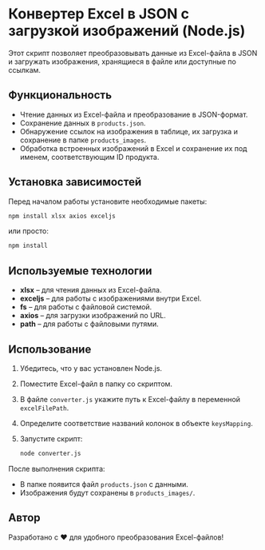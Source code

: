 # Конвертер Excel в JSON с загрузкой изображений (Node.js)

Этот скрипт позволяет преобразовывать данные из Excel-файла в JSON и загружать изображения, хранящиеся в файле или доступные по ссылкам.

## Функциональность
- Чтение данных из Excel-файла и преобразование в JSON-формат.
- Сохранение данных в `products.json`.
- Обнаружение ссылок на изображения в таблице, их загрузка и сохранение в папке `products_images`.
- Обработка встроенных изображений в Excel и сохранение их под именем, соответствующим ID продукта.

## Установка зависимостей
Перед началом работы установите необходимые пакеты:

```sh
npm install xlsx axios exceljs
```

или просто:

```sh
npm install
```

## Используемые технологии
- **xlsx** – для чтения данных из Excel-файла.
- **exceljs** – для работы с изображениями внутри Excel.
- **fs** – для работы с файловой системой.
- **axios** – для загрузки изображений по URL.
- **path** – для работы с файловыми путями.

## Использование

1. Убедитесь, что у вас установлен Node.js.
2. Поместите Excel-файл в папку со скриптом.
3. В файле `converter.js` укажите путь к Excel-файлу в переменной `excelFilePath`.
4. Определите соответствие названий колонок в объекте `keysMapping`.
5. Запустите скрипт:
   
   ```sh
   node converter.js
   ```

После выполнения скрипта:
- В папке появится файл `products.json` с данными.
- Изображения будут сохранены в `products_images/`.

## Автор
Разработано с ❤️ для удобного преобразования Excel-файлов!